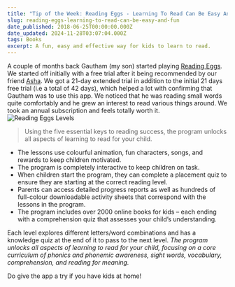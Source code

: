 ```yaml
---
title: "Tip of the Week: Reading Eggs - Learning To Read Can Be Easy And Fun"
slug: reading-eggs-learning-to-read-can-be-easy-and-fun
date_published: 2018-06-25T00:00:00.000Z
date_updated: 2024-11-28T03:07:04.000Z
tags: Books
excerpt: A fun, easy and effective way for kids to learn to read.
---
```


A couple of months back Gautham (my son) started playing [Reading Eggs](https://readingeggs.com.au/). We started off initially with a free trial after it being recommended by our friend [Asha](https://www.facebook.com/asha.maria.90). We got a 21-day extended trial in addition to the initial 21 days free trial (i.e a total of 42 days), which helped a lot with confirming that Gautham was to use this app. We noticed that he was reading small words quite comfortably and he grew an interest to read various things around. We took an annual subscription and feels totally worth it.
![Reading Eggs Levels](__GHOST_URL__/content/images/readingEggs_Levels.jpg)
> Using the five essential keys to reading success, the program unlocks all aspects of learning to read for your child.

- The lessons use colourful animation, fun characters, songs, and rewards to keep children motivated.
- The program is completely interactive to keep children on task.
- When children start the program, they can complete a placement quiz to ensure they are starting at the correct reading level.
- Parents can access detailed progress reports as well as hundreds of full-colour downloadable activity sheets that correspond with the lessons in the program.
- The program includes over 2000 online books for kids – each ending with a comprehension quiz that assesses your child’s understanding.

Each level explores different letters/word combinations and has a knowledge quiz at the end of it to pass to the next level. *The program unlocks all aspects of learning to read for your child, focusing on a core curriculum of phonics and phonemic awareness, sight words, vocabulary, comprehension, and reading for meaning.*

Do give the app a try if you have kids at home!
